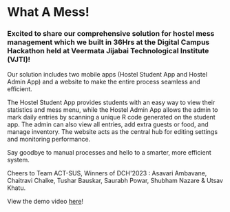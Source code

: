# What A Mess!
### Excited to share our comprehensive solution for hostel mess management which we built in 36Hrs at the Digital Campus Hackathon held at Veermata Jijabai Technological Institute (VJTI)!

Our solution includes two mobile apps (Hostel Student App and Hostel Admin App) and a website to make the entire process seamless and efficient.

The Hostel Student App provides students with an easy way to view their statistics and mess menu, while the Hostel Admin App allows the admin to mark daily entries by scanning a unique R code generated on the student app. The admin can also view all entries, add extra guests or food, and manage inventory. The website acts as the central hub for editing settings and monitoring performance.

Say goodbye to manual processes and hello to a smarter, more efficient system. 

Cheers to Team ACT-SUS, Winners of DCH'2023 : Asavari Ambavane, Chaitravi Chalke, Tushar Bauskar, Saurabh Powar, Shubham Nazare & Utsav Khatu.

View the demo video [here](https://drive.google.com/file/d/1PgJRHdg1RBny5_d1pLMb_T3tFf2ILJc1/view?usp=sharing)!
